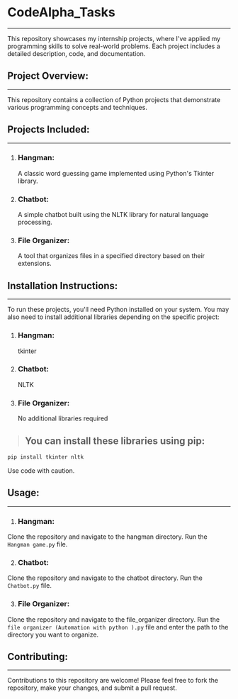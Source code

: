 # **CodeAlpha_Tasks**
---
This repository showcases my internship projects, where I've applied my programming skills to solve real-world problems. Each project includes a detailed description, code, and documentation.

## **Project Overview:**
---
This repository contains a collection of Python projects that demonstrate various programming concepts and techniques.

## **Projects Included:**
---

1. ### **Hangman:**
    A classic word guessing game implemented using Python's Tkinter library.
2. ### **Chatbot:**
    A simple chatbot built using the NLTK library for natural language processing.
3. ### **File Organizer:**
    A tool that organizes files in a specified directory based on their extensions.

## **Installation Instructions:**
---
To run these projects, you'll need Python installed on your system. You may also need to install additional libraries depending on the specific project:

1. ### **Hangman:**
    tkinter
2. ### **Chatbot:**
    NLTK
3. ### File Organizer:
    No additional libraries required

> ## **You can install these libraries using pip:**
```bash 
pip install tkinter nltk
```
Use code with caution.

## **Usage:**
---
1. ### **Hangman:**
Clone the repository and navigate to the hangman directory.
Run the `Hangman game.py` file.

2. ### **Chatbot:**
Clone the repository and navigate to the chatbot directory.
Run the `Chatbot.py` file.

3. ### **File Organizer:**
Clone the repository and navigate to the file_organizer directory.
Run the `file organizer (Automation with python ).py` file and enter the path to the directory you want to organize.

## **Contributing:**
---
Contributions to this repository are welcome! Please feel free to fork the repository, make your changes, and submit a pull request.
